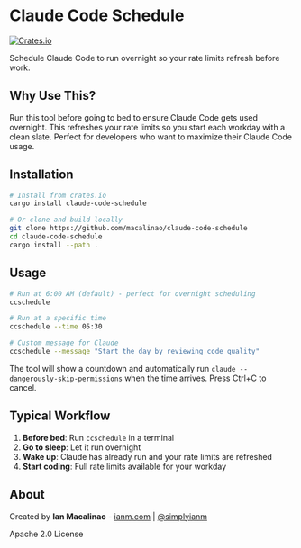 # Claude Code Schedule

[![Crates.io](https://img.shields.io/crates/v/claude-code-schedule.svg)](https://crates.io/crates/claude-code-schedule)

Schedule Claude Code to run overnight so your rate limits refresh before work.

## Why Use This?

Run this tool before going to bed to ensure Claude Code gets used overnight. This refreshes your rate limits so you start each workday with a clean slate. Perfect for developers who want to maximize their Claude Code usage.

## Installation

```bash
# Install from crates.io
cargo install claude-code-schedule

# Or clone and build locally
git clone https://github.com/macalinao/claude-code-schedule
cd claude-code-schedule
cargo install --path .
```

## Usage

```bash
# Run at 6:00 AM (default) - perfect for overnight scheduling
ccschedule

# Run at a specific time
ccschedule --time 05:30

# Custom message for Claude
ccschedule --message "Start the day by reviewing code quality"
```

The tool will show a countdown and automatically run `claude --dangerously-skip-permissions` when the time arrives. Press Ctrl+C to cancel.

## Typical Workflow

1. **Before bed**: Run `ccschedule` in a terminal
2. **Go to sleep**: Let it run overnight 
3. **Wake up**: Claude has already run and your rate limits are refreshed
4. **Start coding**: Full rate limits available for your workday

## About

Created by **Ian Macalinao** - [ianm.com](https://ianm.com) | [@simplyianm](https://twitter.com/simplyianm)

Apache 2.0 License